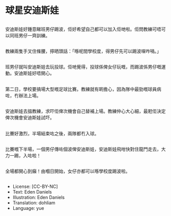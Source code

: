 # 球星安迪斯娃

##
安迪斯娃好鍾意睇班男仔踢波，佢好希望自己都可以加入佢哋啦。佢問教練可唔可以同班男仔一齊訓練。

##
教練兩隻手叉住條腰，擰晒頭話：「喺呢間學校度，得男仔先可以踢波㗎咋喎。」

##
班男仔就叫安迪斯娃去玩投球。佢哋覺得，投球係俾女仔玩嘅，而踢波係男仔嘅運動。安迪斯娃好唔開心。

##
第二日，學校要搞場大型嘅足球比賽。教練就有啲擔心，因為隊中最勁嘅球員病咗，冇辦法上場。

##
安迪斯娃去搵教練，求吓佢俾次機會自己替補上場。教練仲心大心細，最屘佢決定俾次機會安迪斯娃試吓。

##
比賽好激烈，半場結束咗之後，兩隊都冇入球。

##
比賽嘅下半場，一個男仔傳咗個波俾安迪斯娃，安迪斯娃飛咁快對住龍門走去，大力一踢，入咗啦！

##
全場都開心到癲！由嗰日開始，女仔亦都可以喺學校度踢波啦。

##
* License: [CC-BY-NC]
* Text: Eden Daniels
* Illustration: Eden Daniels
* Translation: dohliam
* Language: yue
